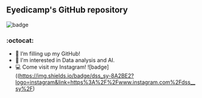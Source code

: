 ## Eyedicamp's GitHub repository

![badge](https://img.shields.io/badge/Data_analysis-Artificial_Intelligence-blue)

### :octocat: 


- 🔭 I’m filling up my GitHub!
- 🌱 I'm interested in Data analysis and AI.
- 💻 Come visit my Instagram! ![badge]((https://img.shields.io/badge/dss_sy-8A2BE2?logo=instagram&link=https%3A%2F%2Fwww.instagram.com%2Fdss__sy%2F)
